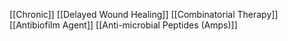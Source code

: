 [[Chronic]]
[[Delayed Wound Healing]]
[[Combinatorial Therapy]]
[[Antibiofilm Agent]]
[[Anti-microbial Peptides (Amps)]]
